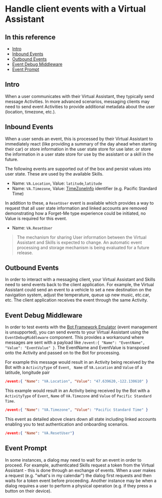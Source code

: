 # Handle client events with a Virtual Assistant

## In this reference
- [Intro](#intro)
- [Inbound Events](#inbound-events)
- [Outbound Events](#outbound-events)
- [Event Debug Middleware](#event-debug-middleware)
- [Event Prompt](#event-prompt)

## Intro

When a user communicates with their Virtual Assistant, they typically send message Activities.
In more advanced scenarios, messaging clients may need to send event Activities to provide additional metadata about the user (location, timezone, etc.).

## Inbound Events

When a user sends an event, this is processed by their Virtual Assistant to immediately react (like providing a summary of the day ahead when starting their car) or store information in the user state store for use later. or store the information in a user state store for use by the assistant or a skill in the future.

The following events are supported out of the box and persist values into user state. These are used by the available Skills.

- Name: `VA.Location`, Value: `latitude`,`latitude`
- Name: `VA.Timezone`, Value: [TimeZoneInfo](https://docs.microsoft.com/en-us/dotnet/api/system.timezoneinfo?view=netcore-2.2) identifier (e.g. Pacific Standard Time)

In addition to these, a `ResetUser` event is available which provides a way to request that all user state information and linked accounts are removed demonstrating how a Forget-Me type experience could be initiated, no Value is required for this event.

- Name: `VA.ResetUser`

> The mechanism for sharing User information between the Virtual Assistant and Skills is expected to change. 
> An automatic event processing and storage mechanism is being evaluated for a future release.

## Outbound Events

In order to interact with a messaging client, your Virtual Assistant and Skills need to send events back to the client application.
For example, the Virtual Assistant could send an event to a vehicle to set a new destination on the navigation system, adjust the temperature, queue up new music, etc.car, etc. The client application receives the event through the same Activity.

## Event Debug Middleware

In order to test events with the [Bot Framework Emulator](https://aka.ms/botframework-emulator) (event management is unsupported), you can send events to your Virtual Assistant using the `EventDebugMiddleware` component.
This provides a workaround where messages are sent with a payload like `/event:{ "Name": "EventName", "Value": "EventValue" }`. 
The EventName and EventValue is transposed onto the Activity and passed on to the Bot for processing.

For example this message would result in an Activity being received by the Bot with a `ActivityType` of `Event`, ` Name` of `VA.Location` and `Value` of a latitude, longitude pair

```json
/event:{ "Name": "VA.Location", "Value": "47.639620,-122.130610" }
```

This example would result in an Activity being received by the Bot with a `ActivityType` of `Event`, `Name` of `VA.Timezone` and `Value` of `Pacific Standard Time`.

```json
/event:{ "Name": "VA.Timezone", "Value": "Pacific Standard Time" }
```

This event as detailed above clears down all state including linked accounts enabling you to test authentication and onboarding scenarios.

```json
/event:{ "Name": "VA.ResetUser"}
```

## Event Prompt

In some instances, a dialog may need to wait for an event in order to proceed.
For example, authenticated Skills request a token from the Virtual Assistant - this is done through an exchange of events.
When a user makes a request (e.g. "what's in my calendar") the dialog first requests and then waits for a token event before proceeding.
Another instance may be when a dialog requires a user to perform a physical operation (e.g. if they press a button on their device).